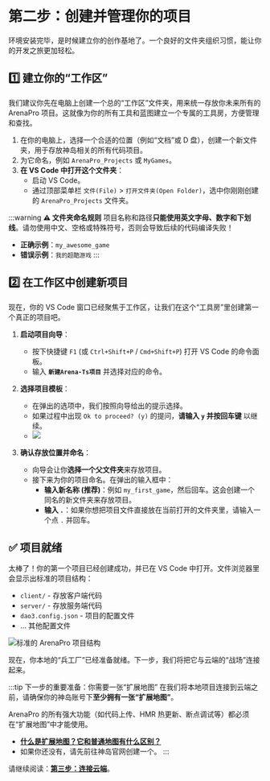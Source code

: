# 第二步：创建并管理你的项目

环境安装完毕，是时候建立你的创作基地了。一个良好的文件夹组织习惯，能让你的开发之旅更加轻松。

## 1️⃣ 建立你的“工作区”

我们建议你先在电脑上创建一个总的“工作区”文件夹，用来统一存放你未来所有的 ArenaPro 项目。这就像为你的所有工具和蓝图建立一个专属的工具房，方便管理和查找。

1.  在你的电脑上，选择一个合适的位置（例如“文档”或 D 盘），创建一个新文件夹，用于存放神岛相关的所有代码项目。
2.  为它命名，例如 `ArenaPro_Projects` 或 `MyGames`。
3.  **在 VS Code 中打开这个文件夹**：
    - 启动 VS Code。
    - 通过顶部菜单栏 `文件(File)` > `打开文件夹(Open Folder)`，选中你刚刚创建的 `ArenaPro_Projects` 文件夹。

:::warning
**⚠️ 文件夹命名规则**
项目名称和路径**只能使用英文字母、数字和下划线**。请勿使用中文、空格或特殊符号，否则会导致后续的代码编译失败！

- **正确示例**：`my_awesome_game`
- **错误示例**：`我的超酷游戏`
  :::

## 2️⃣ 在工作区中创建新项目

现在，你的 VS Code 窗口已经聚焦于工作区，让我们在这个“工具房”里创建第一个真正的项目吧。

1.  **启动项目向导**：

    - 按下快捷键 `F1` (或 `Ctrl+Shift+P` / `Cmd+Shift+P`) 打开 VS Code 的命令面板。
    - 输入 **`新建Arena-Ts项目`** 并选择对应的命令。

2.  **选择项目模板**：

    - 在弹出的选项中，我们按照向导给出的提示选择。
    - 如果过程中出现 `Ok to proceed? (y)` 的提问，**请输入 `y` 并按回车键** 以继续。
    - ![](/QQ20250709-180844.png)

3.  **确认存放位置并命名**：

    - 向导会让你**选择一个父文件夹**来存放项目。
    - 接下来为你的项目命名。在弹出的输入框中：
      - **输入新名称 (推荐)**：例如 `my_first_game`，然后回车。这会创建一个同名的新文件夹来存放项目。
      - **输入 `.`**：如果你想把项目文件直接放在当前打开的文件夹里，请输入一个点 `.` 并回车。

## ✅ 项目就绪

太棒了！你的第一个项目已经创建成功，并已在 VS Code 中打开。文件浏览器里会显示出标准的项目结构：

- `client/` - 存放客户端代码
- `server/` - 存放服务端代码
- `dao3.config.json` - 项目的配置文件
- ... 其他配置文件

![标准的 ArenaPro 项目结构](/arenats.webp)

现在，你本地的“兵工厂”已经准备就绪。下一步，我们将把它与云端的“战场”连接起来。

:::tip 下一步的重要准备：你需要一张“扩展地图”
在我们将本地项目连接到云端之前，请确保你的神岛账号下**至少拥有一张“扩展地图”**。

ArenaPro 的所有强大功能（如代码上传、HMR 热更新、断点调试等）都必须在“扩展地图”中才能使用。

- **[什么是扩展地图？它和普通地图有什么区别？](/zh/authority/expandMap)**
- 如果你还没有，请先前往神岛官网创建一个。
  :::

请继续阅读：**[第三步：连接云端](./03-connect-to-cloud.md)**。
